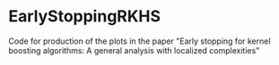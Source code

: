 # EarlyStoppingRKHS
Code for production of the plots in the paper "Early stopping for kernel boosting algorithms: A general analysis with localized complexities" 
